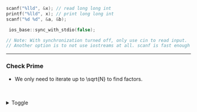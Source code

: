 ```cpp
scanf("%lld", &x); // read long long int
printf("%lld", x); // print long long int
scanf("%d %d", &a, &b);

 ios_base::sync_with_stdio(false);

// Note: With synchronization turned off, only use cin to read input.
// Another option is to not use iostreams at all. scanf is fast enough and should almost never cause issues.

```
---

### Check Prime
- We only need to iterate up to \sqrt{N} to find factors.

</br>
</br>
<details>
  <summary> Toggle</summary>
    - pair
</details>